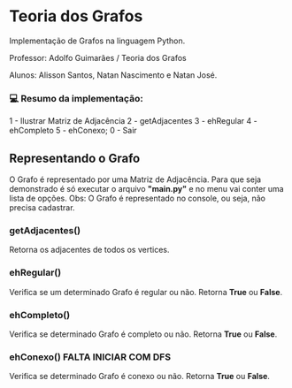 # Teoria dos Grafos
<p>Implementação de Grafos na linguagem Python.</p>
<p>Professor: Adolfo Guimarães / Teoria dos Grafos</p>
<p>Alunos: Alisson Santos, Natan Nascimento e Natan José.</p>

### 💻 Resumo da implementação:

1 - Ilustrar Matriz de Adjacência
2 - getAdjacentes
3 - ehRegular
4 - ehCompleto
5 - ehConexo;
0 - Sair

## Representando o Grafo
O Grafo é representado por uma Matriz de Adjacência. Para que seja demonstrado é só executar o arquivo **"main.py"** e no menu vai conter uma lista de opções.
Obs: O Grafo é representado no console, ou seja, não precisa cadastrar.

### getAdjacentes()
Retorna os adjacentes de todos os vertices.

### ehRegular()
Verifica se um determinado Grafo é regular ou não. Retorna **True** ou **False**.

### ehCompleto()
Verifica se determinado Grafo é completo ou não. Retorna **True** ou **False**.

### ehConexo() FALTA INICIAR COM DFS
Verifica se determinado Grafo é conexo ou não. Retorna **True** ou **False**.